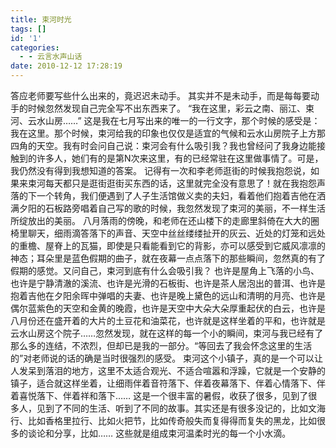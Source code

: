 ```yaml
---
title: 束河时光
tags: []
id: '1'
categories:
  - - 云言水声山话
date: 2010-12-12 17:28:19
---
```


答应老师要写些什么出来的，竟迟迟未动手。 其实并不是未动手，而是每每要动手的时候忽然发现自己完全写不出东西来了。 “我在这里，彩云之南、丽江、束河、云水山房……” 这是我在七月写出来的唯一的一行文字，那个时候的感受是：我在这里。那个时候，束河给我的印象也仅仅是适宜的气候和云水山房院子上方那四角的天空。我有时会问自己说：束河会有什么吸引我？我也曾经问了我身边能接触到的许多人，她们有的是第N次来这里，有的已经常驻在这里做事情了。可是，我仍然没有得到我想知道的答案。 记得有一次和李老师逛街的时候我抱怨说，如果来束河每天都只是逛街逛街买东西的话，这里就完全没有意思了！就在我抱怨声落的下一个转角，我们便遇到了人子生活馆做义卖的夫妇，看着他们抱着吉他在洒满夕阳的石板路旁唱着自己写的歌的时候，我忽然发现了束河的美丽，不一样生活所绽放出的美丽。 八月落雨的傍晚，和老师在还山楼下的走廊里斜倚在大大的圈椅里聊天，细雨滴答落下的声音、天空中丝丝缕缕扯开的灰云、近处的灯笼和远处的重檐、屋脊上的瓦猫，即使是只看能看到它的背影，亦可以感受到它威风凛凛的神态；耳朵里是蓝色假期的曲子，就在夜幕一点点落下的那些瞬间，忽然真的有了假期的感觉。又问自己，束河到底有什么会吸引我？ 也许是屋角上飞落的小鸟、也许是宁静清澈的溪流、也许是光滑的石板街、也许是茶人居泡出的普洱、也许是抱着吉他在夕阳余晖中弹唱的夫妻、也许是晚上黛色的远山和清明的月亮、也许是偶尔蓝紫色的天空和金黄的晚霞，也许是天空中大朵大朵厚重起伏的白云，也许是八月份还在盛开着的大片的土豆花和油菜花，也许就是这样坐着的平和，也许就是云水山房这个院子……忽然发现，就在这样的每一个小的瞬间，束河与我已经有了那么多的连结，不浓烈，但却已是我的一部分。“等回去了我会怀念这里的生活的”对老师说的话的确是当时很强烈的感受。 束河这个小镇子，真的是一个可以让人发呆到落泪的地方，这里不太适合观光、不适合喧嚣和浮躁，它就是一个安静的镇子，适合就这样坐着，让细雨伴着音符落下、伴着夜幕落下、伴着心情落下、伴着喜悦落下、伴着祥和落下…… 这是一个很丰富的暑假，收获了很多，见到了很多人，见到了不同的生活、听到了不同的故事。其实还是有很多没记的，比如文海行、比如香格里拉行、比如火把节，比如传奇般失而复得得而复失的黑龙，比如很多的谈论和分享，比如…… 这些就是组成束河温柔时光的每一个小水滴。